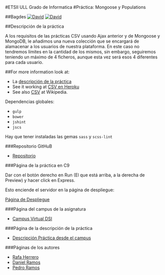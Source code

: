 #ETSII ULL Grado de Informatica 
#Práctica: Mongoose y Populations

##Bagdes
[![David](https://img.shields.io/david/ULL-ESIT-GRADOII-DSI/mongoose-y-populations-rafa-pedro-dani.svg?style=flat-square)](https://david-dm.org/ULL-ESIT-GRADOII-DSI/mongoose-y-populations-rafa-pedro-dani#info=dependencies&view=table)
[![David](https://img.shields.io/david/dev/ULL-ESIT-GRADOII-DSI/mongoose-y-populations-rafa-pedro-dani.svg?style=flat-square)](https://david-dm.org/ULL-ESIT-GRADOII-DSI/mongoose-y-populations-rafa-pedro-dani#info=devDependencies&view=table)

##Descripción de la práctica

A los requisitos de las prácticas CSV usando Ajax anterior y de Mongoose y MongoDB, le añadimos una nueva colección que se encargará de alamacenar a los usuarios de nuestra plataforma. En este caso no tendremos límites en la cantidad de los mismos, sin embargo, seguiremos teniendo un máximo de 4 ficheros, aunque esta vez será esos 4 diferentes para cada usuario.

##For more information look at:

* La [descripción de la práctica](https://casianorodriguezleon.gitbooks.io/pl1516/content/practicas/practicamongodbpopulate.html)
* See it working at [CSV en Heroku](https://cvsajax.herokuapp.com/)
* See also [CSV](http://en.wikipedia.org/wiki/Comma-separated_values) at Wikipedia.

Dependencias globales:
* `gulp`
* `bower`
* `jshint`
* `jscs`

Hay que tener instaladas las gemas `sass` y `scss-lint`

###Repositorio GitHuB

* [Repositorio](https://github.com/ULL-ESIT-GRADOII-DSI/mongoose-y-populations-rafa-pedro-dani)

###Página de la práctica en C9

Dar con el botón derecho en Run (El que está arriba, a la derecha de Preview) y hacer
click en Express.

Esto enciende el servidor en la página de despliegue:

[Página de Despliegue](http://dsi-p9.rafaherrero.c9users.io/)

###Página del campus de la asignatura
* [Campus Virtual DSI](https://campusvirtual.ull.es/1516/course/view.php?id=144)

###Página de la descripción de la práctica
* [Descripción Práctica desde el campus](https://campusvirtual.ull.es/1516/mod/page/view.php?id=193079)

###Páginas de los autores

* [Rafa Herrero](http://rafaherrero.github.io/)
* [Daniel Ramos](http://danielramosacosta.github.io/#/)
* [Pedro Ramos](http://alu0100505078.github.io/)
